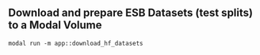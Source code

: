 ## Download and prepare ESB Datasets (test splits) to a Modal Volume
```
modal run -m app::download_hf_datasets
```